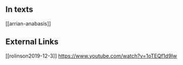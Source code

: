 ## In texts
[[arrian-anabasis]]


## External Links
[[rolinson2019-12-3]]
https://www.youtube.com/watch?v=1oTEQf1d9Iw